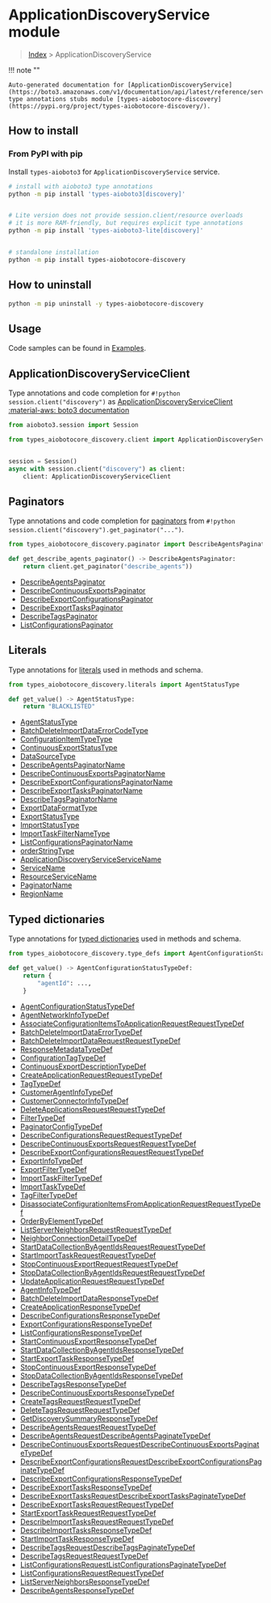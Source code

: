 # ApplicationDiscoveryService module

> [Index](../README.md) > ApplicationDiscoveryService


!!! note ""

    Auto-generated documentation for [ApplicationDiscoveryService](https://boto3.amazonaws.com/v1/documentation/api/latest/reference/services/discovery.html#ApplicationDiscoveryService)
    type annotations stubs module [types-aiobotocore-discovery](https://pypi.org/project/types-aiobotocore-discovery/).

## How to install



### From PyPI with pip

Install `types-aioboto3` for `ApplicationDiscoveryService` service.

```bash
# install with aioboto3 type annotations
python -m pip install 'types-aioboto3[discovery]'


# Lite version does not provide session.client/resource overloads
# it is more RAM-friendly, but requires explicit type annotations
python -m pip install 'types-aioboto3-lite[discovery]'


# standalone installation
python -m pip install types-aiobotocore-discovery
```



## How to uninstall

```bash
python -m pip uninstall -y types-aiobotocore-discovery
```

## Usage

Code samples can be found in [Examples](./usage.md).

## ApplicationDiscoveryServiceClient

Type annotations and code completion for  `#!python session.client("discovery")` as [ApplicationDiscoveryServiceClient](./client.md)
[:material-aws: boto3 documentation](https://boto3.amazonaws.com/v1/documentation/api/latest/reference/services/discovery.html#ApplicationDiscoveryService.Client)

```python title="Usage example"
from aioboto3.session import Session

from types_aiobotocore_discovery.client import ApplicationDiscoveryServiceClient


session = Session()
async with session.client("discovery") as client:
    client: ApplicationDiscoveryServiceClient
```


## Paginators

Type annotations and code completion for
[paginators](./paginators.md)
from `#!python session.client("discovery").get_paginator("...")`.

```python title="Usage example"
from types_aiobotocore_discovery.paginator import DescribeAgentsPaginator

def get_describe_agents_paginator() -> DescribeAgentsPaginator:
    return client.get_paginator("describe_agents"))
```

- [DescribeAgentsPaginator](./paginators.md#describeagentspaginator)
- [DescribeContinuousExportsPaginator](./paginators.md#describecontinuousexportspaginator)
- [DescribeExportConfigurationsPaginator](./paginators.md#describeexportconfigurationspaginator)
- [DescribeExportTasksPaginator](./paginators.md#describeexporttaskspaginator)
- [DescribeTagsPaginator](./paginators.md#describetagspaginator)
- [ListConfigurationsPaginator](./paginators.md#listconfigurationspaginator)








## Literals

Type annotations for [literals](./literals.md) used in methods and schema.

```python title="Usage example"
from types_aiobotocore_discovery.literals import AgentStatusType

def get_value() -> AgentStatusType:
    return "BLACKLISTED"
```

- [AgentStatusType](./literals.md#agentstatustype)
- [BatchDeleteImportDataErrorCodeType](./literals.md#batchdeleteimportdataerrorcodetype)
- [ConfigurationItemTypeType](./literals.md#configurationitemtypetype)
- [ContinuousExportStatusType](./literals.md#continuousexportstatustype)
- [DataSourceType](./literals.md#datasourcetype)
- [DescribeAgentsPaginatorName](./literals.md#describeagentspaginatorname)
- [DescribeContinuousExportsPaginatorName](./literals.md#describecontinuousexportspaginatorname)
- [DescribeExportConfigurationsPaginatorName](./literals.md#describeexportconfigurationspaginatorname)
- [DescribeExportTasksPaginatorName](./literals.md#describeexporttaskspaginatorname)
- [DescribeTagsPaginatorName](./literals.md#describetagspaginatorname)
- [ExportDataFormatType](./literals.md#exportdataformattype)
- [ExportStatusType](./literals.md#exportstatustype)
- [ImportStatusType](./literals.md#importstatustype)
- [ImportTaskFilterNameType](./literals.md#importtaskfilternametype)
- [ListConfigurationsPaginatorName](./literals.md#listconfigurationspaginatorname)
- [orderStringType](./literals.md#orderstringtype)
- [ApplicationDiscoveryServiceServiceName](./literals.md#applicationdiscoveryserviceservicename)
- [ServiceName](./literals.md#servicename)
- [ResourceServiceName](./literals.md#resourceservicename)
- [PaginatorName](./literals.md#paginatorname)
- [RegionName](./literals.md#regionname)




## Typed dictionaries

Type annotations for [typed dictionaries](./type_defs.md) used in methods and schema.

```python title="Usage example"
from types_aiobotocore_discovery.type_defs import AgentConfigurationStatusTypeDef

def get_value() -> AgentConfigurationStatusTypeDef:
    return {
        "agentId": ...,
    }
```

- [AgentConfigurationStatusTypeDef](./type_defs.md#agentconfigurationstatustypedef)
- [AgentNetworkInfoTypeDef](./type_defs.md#agentnetworkinfotypedef)
- [AssociateConfigurationItemsToApplicationRequestRequestTypeDef](./type_defs.md#associateconfigurationitemstoapplicationrequestrequesttypedef)
- [BatchDeleteImportDataErrorTypeDef](./type_defs.md#batchdeleteimportdataerrortypedef)
- [BatchDeleteImportDataRequestRequestTypeDef](./type_defs.md#batchdeleteimportdatarequestrequesttypedef)
- [ResponseMetadataTypeDef](./type_defs.md#responsemetadatatypedef)
- [ConfigurationTagTypeDef](./type_defs.md#configurationtagtypedef)
- [ContinuousExportDescriptionTypeDef](./type_defs.md#continuousexportdescriptiontypedef)
- [CreateApplicationRequestRequestTypeDef](./type_defs.md#createapplicationrequestrequesttypedef)
- [TagTypeDef](./type_defs.md#tagtypedef)
- [CustomerAgentInfoTypeDef](./type_defs.md#customeragentinfotypedef)
- [CustomerConnectorInfoTypeDef](./type_defs.md#customerconnectorinfotypedef)
- [DeleteApplicationsRequestRequestTypeDef](./type_defs.md#deleteapplicationsrequestrequesttypedef)
- [FilterTypeDef](./type_defs.md#filtertypedef)
- [PaginatorConfigTypeDef](./type_defs.md#paginatorconfigtypedef)
- [DescribeConfigurationsRequestRequestTypeDef](./type_defs.md#describeconfigurationsrequestrequesttypedef)
- [DescribeContinuousExportsRequestRequestTypeDef](./type_defs.md#describecontinuousexportsrequestrequesttypedef)
- [DescribeExportConfigurationsRequestRequestTypeDef](./type_defs.md#describeexportconfigurationsrequestrequesttypedef)
- [ExportInfoTypeDef](./type_defs.md#exportinfotypedef)
- [ExportFilterTypeDef](./type_defs.md#exportfiltertypedef)
- [ImportTaskFilterTypeDef](./type_defs.md#importtaskfiltertypedef)
- [ImportTaskTypeDef](./type_defs.md#importtasktypedef)
- [TagFilterTypeDef](./type_defs.md#tagfiltertypedef)
- [DisassociateConfigurationItemsFromApplicationRequestRequestTypeDef](./type_defs.md#disassociateconfigurationitemsfromapplicationrequestrequesttypedef)
- [OrderByElementTypeDef](./type_defs.md#orderbyelementtypedef)
- [ListServerNeighborsRequestRequestTypeDef](./type_defs.md#listserverneighborsrequestrequesttypedef)
- [NeighborConnectionDetailTypeDef](./type_defs.md#neighborconnectiondetailtypedef)
- [StartDataCollectionByAgentIdsRequestRequestTypeDef](./type_defs.md#startdatacollectionbyagentidsrequestrequesttypedef)
- [StartImportTaskRequestRequestTypeDef](./type_defs.md#startimporttaskrequestrequesttypedef)
- [StopContinuousExportRequestRequestTypeDef](./type_defs.md#stopcontinuousexportrequestrequesttypedef)
- [StopDataCollectionByAgentIdsRequestRequestTypeDef](./type_defs.md#stopdatacollectionbyagentidsrequestrequesttypedef)
- [UpdateApplicationRequestRequestTypeDef](./type_defs.md#updateapplicationrequestrequesttypedef)
- [AgentInfoTypeDef](./type_defs.md#agentinfotypedef)
- [BatchDeleteImportDataResponseTypeDef](./type_defs.md#batchdeleteimportdataresponsetypedef)
- [CreateApplicationResponseTypeDef](./type_defs.md#createapplicationresponsetypedef)
- [DescribeConfigurationsResponseTypeDef](./type_defs.md#describeconfigurationsresponsetypedef)
- [ExportConfigurationsResponseTypeDef](./type_defs.md#exportconfigurationsresponsetypedef)
- [ListConfigurationsResponseTypeDef](./type_defs.md#listconfigurationsresponsetypedef)
- [StartContinuousExportResponseTypeDef](./type_defs.md#startcontinuousexportresponsetypedef)
- [StartDataCollectionByAgentIdsResponseTypeDef](./type_defs.md#startdatacollectionbyagentidsresponsetypedef)
- [StartExportTaskResponseTypeDef](./type_defs.md#startexporttaskresponsetypedef)
- [StopContinuousExportResponseTypeDef](./type_defs.md#stopcontinuousexportresponsetypedef)
- [StopDataCollectionByAgentIdsResponseTypeDef](./type_defs.md#stopdatacollectionbyagentidsresponsetypedef)
- [DescribeTagsResponseTypeDef](./type_defs.md#describetagsresponsetypedef)
- [DescribeContinuousExportsResponseTypeDef](./type_defs.md#describecontinuousexportsresponsetypedef)
- [CreateTagsRequestRequestTypeDef](./type_defs.md#createtagsrequestrequesttypedef)
- [DeleteTagsRequestRequestTypeDef](./type_defs.md#deletetagsrequestrequesttypedef)
- [GetDiscoverySummaryResponseTypeDef](./type_defs.md#getdiscoverysummaryresponsetypedef)
- [DescribeAgentsRequestRequestTypeDef](./type_defs.md#describeagentsrequestrequesttypedef)
- [DescribeAgentsRequestDescribeAgentsPaginateTypeDef](./type_defs.md#describeagentsrequestdescribeagentspaginatetypedef)
- [DescribeContinuousExportsRequestDescribeContinuousExportsPaginateTypeDef](./type_defs.md#describecontinuousexportsrequestdescribecontinuousexportspaginatetypedef)
- [DescribeExportConfigurationsRequestDescribeExportConfigurationsPaginateTypeDef](./type_defs.md#describeexportconfigurationsrequestdescribeexportconfigurationspaginatetypedef)
- [DescribeExportConfigurationsResponseTypeDef](./type_defs.md#describeexportconfigurationsresponsetypedef)
- [DescribeExportTasksResponseTypeDef](./type_defs.md#describeexporttasksresponsetypedef)
- [DescribeExportTasksRequestDescribeExportTasksPaginateTypeDef](./type_defs.md#describeexporttasksrequestdescribeexporttaskspaginatetypedef)
- [DescribeExportTasksRequestRequestTypeDef](./type_defs.md#describeexporttasksrequestrequesttypedef)
- [StartExportTaskRequestRequestTypeDef](./type_defs.md#startexporttaskrequestrequesttypedef)
- [DescribeImportTasksRequestRequestTypeDef](./type_defs.md#describeimporttasksrequestrequesttypedef)
- [DescribeImportTasksResponseTypeDef](./type_defs.md#describeimporttasksresponsetypedef)
- [StartImportTaskResponseTypeDef](./type_defs.md#startimporttaskresponsetypedef)
- [DescribeTagsRequestDescribeTagsPaginateTypeDef](./type_defs.md#describetagsrequestdescribetagspaginatetypedef)
- [DescribeTagsRequestRequestTypeDef](./type_defs.md#describetagsrequestrequesttypedef)
- [ListConfigurationsRequestListConfigurationsPaginateTypeDef](./type_defs.md#listconfigurationsrequestlistconfigurationspaginatetypedef)
- [ListConfigurationsRequestRequestTypeDef](./type_defs.md#listconfigurationsrequestrequesttypedef)
- [ListServerNeighborsResponseTypeDef](./type_defs.md#listserverneighborsresponsetypedef)
- [DescribeAgentsResponseTypeDef](./type_defs.md#describeagentsresponsetypedef)

